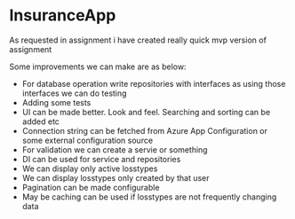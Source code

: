 # InsuranceApp
As requested in assignment i have created really quick mvp version of assignment

Some improvements we can make are as below:
- For database operation write repositories with interfaces as using those interfaces we can do testing
- Adding some tests
- UI can be made better. Look and feel. Searching and sorting can be added etc
- Connection string can be fetched from Azure App Configuration or some external configuration source
- For validation we can create a servie or something
- DI can be used for service and repositories
- We can display only active losstypes
- We can display losstypes only created by that user
- Pagination can be made configurable 
- May be caching can be used if losstypes are not frequently changing data

